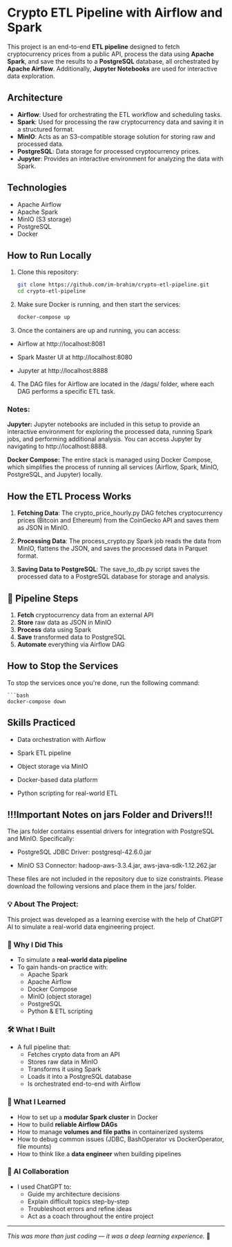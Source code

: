 # Crypto ETL Pipeline with Airflow and Spark

This project is an end-to-end **ETL pipeline** designed to fetch cryptocurrency prices from a public API, process the data using **Apache Spark**, and save the results to a **PostgreSQL** database, all orchestrated by **Apache Airflow**. Additionally, **Jupyter Notebooks** are used for interactive data exploration.

## Architecture

- **Airflow**: Used for orchestrating the ETL workflow and scheduling tasks.
- **Spark**: Used for processing the raw cryptocurrency data and saving it in a structured format.
- **MinIO**: Acts as an S3-compatible storage solution for storing raw and processed data.
- **PostgreSQL**: Data storage for processed cryptocurrency prices.
- **Jupyter**: Provides an interactive environment for analyzing the data with Spark.

## Technologies

- Apache Airflow
- Apache Spark
- MinIO (S3 storage)
- PostgreSQL
- Docker

## How to Run Locally

1. Clone this repository:

   ```bash
   git clone https://github.com/im-brahim/crypto-etl-pipeline.git
   cd crypto-etl-pipeline

2. Make sure Docker is running, and then start the services:

    ```bash
    docker-compose up

3. Once the containers are up and running, you can access:

- Airflow at http://localhost:8081

- Spark Master UI at http://localhost:8080

- Jupyter at http://localhost:8888

4. The DAG files for Airflow are located in the /dags/ folder, where each DAG performs a specific ETL task.

### Notes:

**Jupyter:** Jupyter notebooks are included in this setup to provide an interactive environment for exploring the processed data, running Spark jobs, and performing additional analysis. You can access Jupyter by navigating to http://localhost:8888.

**Docker Compose:** The entire stack is managed using Docker Compose, which simplifies the process of running all services (Airflow, Spark, MinIO, PostgreSQL, and Jupyter) locally.

## How the ETL Process Works

1. **Fetching Data**:
The crypto_price_hourly.py DAG fetches cryptocurrency prices (Bitcoin and Ethereum) from the CoinGecko API and saves them as JSON in MinIO.

2. **Processing Data**:
The process_crypto.py Spark job reads the data from MinIO, flattens the JSON, and saves the processed data in Parquet format.

3. **Saving Data to PostgreSQL**:
The save_to_db.py script saves the processed data to a PostgreSQL database for storage and analysis.

## 🔄 Pipeline Steps

1. **Fetch** cryptocurrency data from an external API
2. **Store** raw data as JSON in MinIO
3. **Process** data using Spark
4. **Save** transformed data to PostgreSQL
5. **Automate** everything via Airflow DAG

## How to Stop the Services
To stop the services once you're done, run the following command: 
    
    ```bash
    docker-compose down

## Skills Practiced

- Data orchestration with Airflow

- Spark ETL pipeline

- Object storage via MinIO

- Docker-based data platform

- Python scripting for real-world ETL

## !!!Important Notes on jars Folder and Drivers!!!
The jars folder contains essential drivers for integration with PostgreSQL and MinIO. Specifically:

- PostgreSQL JDBC Driver: postgresql-42.6.0.jar

- MinIO S3 Connector: hadoop-aws-3.3.4.jar, aws-java-sdk-1.12.262.jar

These files are not included in the repository due to size constraints. Please download the following versions and place them in the jars/ folder.

### 💡 About The Project: 

This project was developed as a learning exercise with the help of ChatGPT AI to simulate a real-world data engineering project.

### 🧩 Why I Did This

- To simulate a **real-world data pipeline**
- To gain hands-on practice with:
  - Apache Spark
  - Apache Airflow
  - Docker Compose
  - MinIO (object storage)
  - PostgreSQL
  - Python & ETL scripting

### 🛠️ What I Built

- A full pipeline that:
  - Fetches crypto data from an API
  - Stores raw data in MinIO
  - Transforms it using Spark
  - Loads it into a PostgreSQL database
  - Is orchestrated end-to-end with Airflow

### 🧠 What I Learned

- How to set up a **modular Spark cluster** in Docker
- How to build **reliable Airflow DAGs**
- How to manage **volumes and file paths** in containerized systems
- How to debug common issues (JDBC, BashOperator vs DockerOperator, file mounts)
- How to think like a **data engineer** when building pipelines

### 🤝 AI Collaboration

- I used ChatGPT to:
  - Guide my architecture decisions
  - Explain difficult topics step-by-step
  - Troubleshoot errors and refine ideas
  - Act as a coach throughout the entire project

---

_This was more than just coding — it was a deep learning experience._ 🚀

